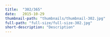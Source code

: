 ```yaml
---
title:  "302/365"
date:   2015-10-29
thumbnail-path: "thumbnails/thumbnail-302.jpg"
full-path: "full-size/full-size-302.jpg"
short-description: "Description"
---
```


